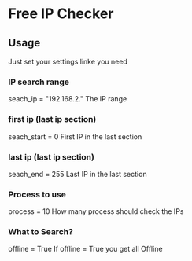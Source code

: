 # Free IP Checker

## Usage

Just set your settings linke you need

### IP search range
seach_ip = "192.168.2."
The IP range

### first ip (last ip section)
seach_start = 0
First IP in the last section
### last ip (last ip section)
seach_end = 255
Last IP in the last section
### Process to use
process = 10
How many process should check the IPs
### What to Search?
offline = True
If offline = True you get all Offline